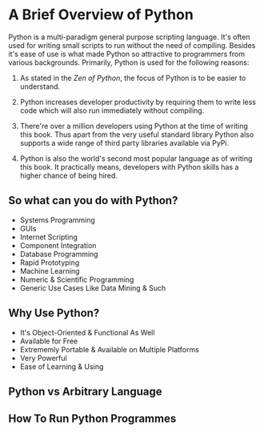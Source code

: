 # A Brief Overview of Python

Python is a multi-paradigm general purpose scripting language. It's often used for writing small scripts to run without the need of compiling. Besides it's ease of use is what made Python so attractive to programmers from various backgrounds. Primarily, Python is used for the following reasons:

1. As stated in the _Zen of Python_, the focus of Python is to be easier to understand.

2. Python increases developer productivity by requiring them to write less code which will also run immediately without compiling.

3. There're over a million developers using Python at the time of writing this book. Thus apart from the very useful standard library Python also supports a wide range of third party libraries available via PyPi.

4. Python is also the world's second most popular language as of writing this book. It practically means, developers with Python skills has a higher chance of being hired.

## So what can you do with Python?

- Systems Programming
- GUIs
- Internet Scripting
- Component Integration
- Database Programming
- Rapid Prototyping
- Machine Learning
- Numeric & Scientific Programming
- Generic Use Cases Like Data Mining & Such

## Why Use Python?

- It's Object-Oriented & Functional As Well
- Available for Free
- Extrememly Portable & Available on Multiple Platforms
- Very Powerful
- Ease of Learning & Using

## Python vs Arbitrary Language

## How To Run Python Programmes
